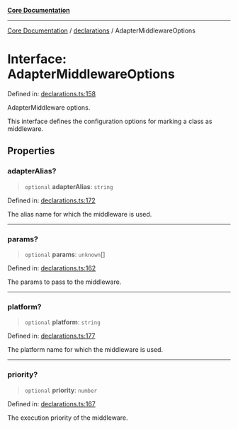 [**Core Documentation**](../../README.md)

***

[Core Documentation](../../README.md) / [declarations](../README.md) / AdapterMiddlewareOptions

# Interface: AdapterMiddlewareOptions

Defined in: [declarations.ts:158](https://github.com/stonemjs/core/blob/3581a30de158e951ead319c3cc6abead0be9639f/src/declarations.ts#L158)

AdapterMiddleware options.

This interface defines the configuration options for marking a class as middleware.

## Properties

### adapterAlias?

> `optional` **adapterAlias**: `string`

Defined in: [declarations.ts:172](https://github.com/stonemjs/core/blob/3581a30de158e951ead319c3cc6abead0be9639f/src/declarations.ts#L172)

The alias name for which the middleware is used.

***

### params?

> `optional` **params**: `unknown`[]

Defined in: [declarations.ts:162](https://github.com/stonemjs/core/blob/3581a30de158e951ead319c3cc6abead0be9639f/src/declarations.ts#L162)

The params to pass to the middleware.

***

### platform?

> `optional` **platform**: `string`

Defined in: [declarations.ts:177](https://github.com/stonemjs/core/blob/3581a30de158e951ead319c3cc6abead0be9639f/src/declarations.ts#L177)

The platform name for which the middleware is used.

***

### priority?

> `optional` **priority**: `number`

Defined in: [declarations.ts:167](https://github.com/stonemjs/core/blob/3581a30de158e951ead319c3cc6abead0be9639f/src/declarations.ts#L167)

The execution priority of the middleware.
